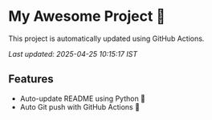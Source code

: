 # My Awesome Project 🚀

This project is automatically updated using GitHub Actions.

_Last updated: 2025-04-25 10:15:17 IST_

## Features
- Auto-update README using Python 🐍
- Auto Git push with GitHub Actions 🤖
